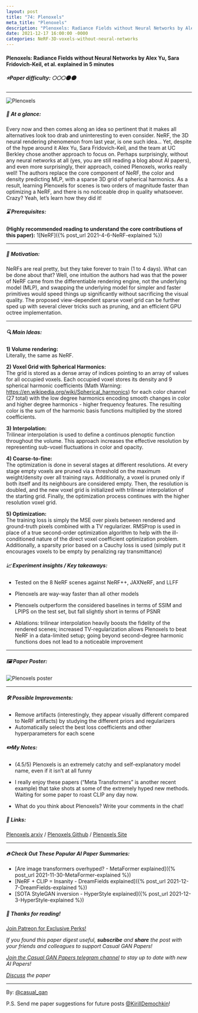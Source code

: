 ```yaml
---
layout: post
title: "74: Plenoxels"
meta_title: "Plenoxels"
description: "Plenoxels: Radiance Fields without Neural Networks by Alex Yu, Sara Fridovich-Keil, et al. explained in 5 minutes"
date: 2021-12-17 16:00:00 -0000
categories: NeRF-3D-voxels-without-neural-networks
---
```


#### Plenoxels: Radiance Fields without Neural Networks by Alex Yu,  Sara Fridovich-Keil, et al. explained in 5 minutes

##### ⭐️Paper difficulty: 🌕🌕🌕🌑🌑

***

![Plenoxels](/assets/images/plenoxels_teaser.gif "Plenoxels Teaser")

##### 🎯 At a glance:

Every now and then comes along an idea so pertinent that it makes all alternatives look too drab and uninteresting to even consider. NeRF, the 3D neural rendering phenomenon from last year, is one such idea… Yet, despite of the hype around it Alex Yu,  Sara Fridovich-Keil, and the team at UC Berkley chose another approach to focus on. Perhaps surprisingly, without any neural networks at all (yes, you are still reading a blog about AI papers), and even more surprisingly, their approach, coined Plenoxels, works really well! The authors replace the core component of NeRF, the color and density predicting MLP, with a sparse 3D grid of spherical harmonics. As a result, learning Plenoxels for scenes is two orders of magnitude faster than optimizing a NeRF, and there is no noticeable drop in quality whatsoever. Crazy? Yeah, let’s learn how they did it!

##### ⌛️ Prerequisites:

**(Highly recommended reading to understand the core contributions of this paper):**
1[NeRF]({% post_url 2021-4-6-NeRF-explained %})   

***

##### 🚀 Motivation:

NeRFs are real pretty, but they take forever to train (1 to 4 days). What can be done about that? Well, one intuition the authors had was that the power of NeRF came from the differentiable rendering engine, not the underlying model (MLP), and swapping the underlying model for simpler and faster primitives would speed things up significantly without sacrificing the visual quality. The proposed view-dependent sparse voxel grid can be further sped up with several clever tricks such as pruning, and an efficient GPU octree implementation.

***

##### 🔍 Main Ideas:

**1) Volume rendering:**  
Literally, the same as NeRF.

**2) Voxel Grid with Spherical Harmonics:**  
The grid is stored as a dense array of indices pointing to an array of values for all occupied voxels. Each occupied voxel stores its density and 9 spherical harmonic coefficients (Math Warning: https://en.wikipedia.org/wiki/Spherical_harmonics) for each color channel (27 total) with the low degree harmonics encoding smooth changes in color and higher degree harmonics - higher frequency features. The resulting color is the sum of the harmonic basis functions multiplied by the stored coefficients.

**3) Interpolation:**  
Trilinear interpolation is used to define a continuos plenoptic function throughout the volume. This approach increases the effective resolution by representing sub-voxel fluctuations in color and opacity.

**4) Coarse-to-fine:**  
The optimization is done in several stages at different resolutions. At every stage empty voxels are pruned via a threshold on the maximum weight/density over all training rays. Additionally, a voxel is pruned only if both itself and its neighbours are considered empty. Then, the resolution is doubled, and the new voxel grid is initialized with trilinear interpolation of the starting grid. Finally, the optimization process continues with the higher resolution voxel grid.

**5) Optimization:**  
The training loss is simply the MSE over pixels between rendered and ground-truth pixels combined with a TV regularizer. RMSProp is used in place of a true second-order optimization algorithm to help with the ill-conditioned nature of the direct voxel coefficient optimization problem. Additionally, a sparsity prior based on a Cauchy loss is used (simply put it encourages voxels to be empty by penalizing ray transmittance)


##### 📈 Experiment insights / Key takeaways:

- Tested on the 8 NeRF scenes against NeRF++, JAXNeRF, and LLFF

- Plenoxels are way-way faster than all other models
- Plenoxels outperform the considered baselines in terms of SSIM and LPIPS on the test set, but fall slightly short in terms of PSNR

- Ablations: trilinear interpolation heavily boosts the fidelity of the rendered scenes; increased TV-regularization allows Plenoxels to beat NeRF in a data-limited setup; going beyond second-degree harmonic functions does not lead to a noticeable improvement

***

##### 🖼️ Paper Poster:

![Plenoxels poster](/assets/images/plenoxels.jpg "Plenoxels Poster")

***

##### 🛠 Possible Improvements:

- Remove artifacts (interestingly, they appear  visually different compared to NeRF artifacts) by studying the different priors and regularizers
- Automatically select the best loss coefficients and other hyperparameters for each scene

##### ✏️My Notes:

- (4.5/5) Plenoxels is an extremely catchy and self-explanatory model name, even if it isn’t at all funny

- I really enjoy these papers (“Meta Transformers” is another recent example) that take shots at some of the extremely hyped new methods. Waiting for some paper to roast CLIP any day now.
- What do you think about Plenoxels? Write your comments in the chat!

##### 🔗 Links:
[Plenoxels arxiv](https://arxiv.org/abs/2112.05131) / [Plenoxels Github](https://github.com/sxyu/svox2) / [Plenoxels Site](https://alexyu.net/plenoxels/)

***

##### 🔥 Check Out These Popular AI Paper Summaries:  
- [Are image transformers overhyped? - MetaFormer explained]({% post_url 2021-11-30-MetaFormer-explained %})  
- [NeRF + CLIP = Insanity - DreamFields explained]({% post_url 2021-12-7-DreamFields-explained %})  
- [SOTA StyleGAN inversion - HyperStyle explained]({% post_url 2021-12-3-HyperStyle-explained %})  

##### 👋 Thanks for reading!
<a href="https://www.patreon.com/bePatron?u=53448948" data-patreon-widget-type="become-patron-button">Join Patreon for Exclusive Perks!</a><script async src="https://c6.patreon.com/becomePatronButton.bundle.js"></script>

*If you found this paper digest useful, **subscribe** and **share** the post with your friends and colleagues to support Casual GAN Papers!*

*[Join the Casual GAN Papers telegram channel](https://t.me/joinchat/KeutnzlvetRkZGZi) to stay up to date with new AI Papers!*

*[Discuss](https://t.me/casual_gans_chat) the paper*

***

By: [@casual_gan](https://t.me/joinchat/KeutnzlvetRkZGZi)

P.S. Send me paper suggestions for future posts
[@KirillDemochkin](mailto:kdemochkin@gmail.com)!
